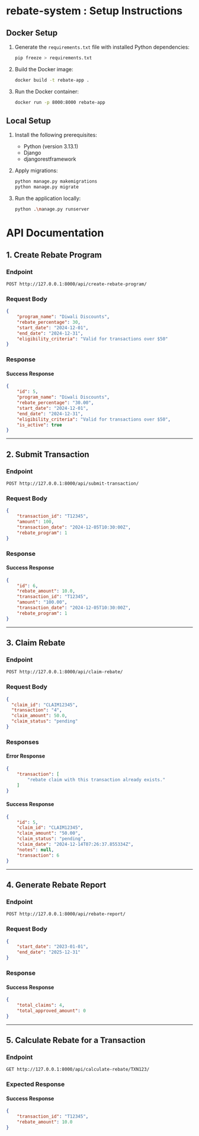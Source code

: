 # rebate-system : Setup Instructions

## Docker Setup

1. Generate the `requirements.txt` file with installed Python dependencies:
   ```bash
   pip freeze > requirements.txt
   ```

2. Build the Docker image:
   ```bash
   docker build -t rebate-app .
   ```

3. Run the Docker container:
   ```bash
   docker run -p 8000:8000 rebate-app
   ```

## Local Setup

1. Install the following prerequisites:
   - Python (version 3.13.1)
   - Django
   - djangorestframework

2. Apply migrations:
   ```bash
   python manage.py makemigrations
   python manage.py migrate
   ```

3. Run the application locally:
   ```bash
   python .\manage.py runserver
   ```





# API Documentation

## 1. Create Rebate Program

### Endpoint
`POST http://127.0.0.1:8000/api/create-rebate-program/`

### Request Body
```json
{
    "program_name": "Diwali Discounts",
    "rebate_percentage": 30,
    "start_date": "2024-12-01",
    "end_date": "2024-12-31",
    "eligibility_criteria": "Valid for transactions over $50"
}
```

### Response
#### Success Response
```json
{
    "id": 5,
    "program_name": "Diwali Discounts",
    "rebate_percentage": "30.00",
    "start_date": "2024-12-01",
    "end_date": "2024-12-31",
    "eligibility_criteria": "Valid for transactions over $50",
    "is_active": true
}
```

---

## 2. Submit Transaction

### Endpoint
`POST http://127.0.0.1:8000/api/submit-transaction/`

### Request Body
```json
{
    "transaction_id": "T12345",
    "amount": 100,
    "transaction_date": "2024-12-05T10:30:00Z",
    "rebate_program": 1
}
```

### Response
#### Success Response
```json
{
    "id": 6,
    "rebate_amount": 10.0,
    "transaction_id": "T12345",
    "amount": "100.00",
    "transaction_date": "2024-12-05T10:30:00Z",
    "rebate_program": 1
}
```

---

## 3. Claim Rebate

### Endpoint
`POST http://127.0.0.1:8000/api/claim-rebate/`

### Request Body
```json
{
  "claim_id": "CLAIM12345", 
  "transaction": "4",  
  "claim_amount": 50.0,
  "claim_status": "pending"
}
```

### Responses
#### Error Response
```json
{
    "transaction": [
        "rebate claim with this transaction already exists."
    ]
}
```

#### Success Response
```json
{
    "id": 5,
    "claim_id": "CLAIM12345",
    "claim_amount": "50.00",
    "claim_status": "pending",
    "claim_date": "2024-12-14T07:26:37.855334Z",
    "notes": null,
    "transaction": 6
}
```

---

## 4. Generate Rebate Report

### Endpoint
`POST http://127.0.0.1:8000/api/rebate-report/`

### Request Body
```json
{
    "start_date": "2023-01-01",
    "end_date": "2025-12-31"
}
```

### Response
#### Success Response
```json
{
    "total_claims": 4,
    "total_approved_amount": 0
}
```

---

## 5. Calculate Rebate for a Transaction

### Endpoint
`GET http://127.0.0.1:8000/api/calculate-rebate/TXN123/`

### Expected Response
#### Success Response
```json
{
    "transaction_id": "T12345",
    "rebate_amount": 10.0
}
```


